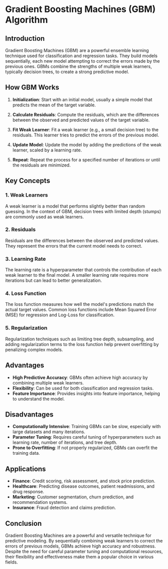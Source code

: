 # Gradient Boosting Machines (GBM) Algorithm

## Introduction

Gradient Boosting Machines (GBM) are a powerful ensemble learning technique used for classification and regression tasks. They build models sequentially, each new model attempting to correct the errors made by the previous ones. GBMs combine the strengths of multiple weak learners, typically decision trees, to create a strong predictive model.

## How GBM Works

1. **Initialization**: Start with an initial model, usually a simple model that predicts the mean of the target variable.

2. **Calculate Residuals**: Compute the residuals, which are the differences between the observed and predicted values of the target variable.

3. **Fit Weak Learner**: Fit a weak learner (e.g., a small decision tree) to the residuals. This learner tries to predict the errors of the previous model.

4. **Update Model**: Update the model by adding the predictions of the weak learner, scaled by a learning rate.

5. **Repeat**: Repeat the process for a specified number of iterations or until the residuals are minimized.

## Key Concepts

### 1. Weak Learners

A weak learner is a model that performs slightly better than random guessing. In the context of GBM, decision trees with limited depth (stumps) are commonly used as weak learners.

### 2. Residuals

Residuals are the differences between the observed and predicted values. They represent the errors that the current model needs to correct.

### 3. Learning Rate

The learning rate is a hyperparameter that controls the contribution of each weak learner to the final model. A smaller learning rate requires more iterations but can lead to better generalization.

### 4. Loss Function

The loss function measures how well the model's predictions match the actual target values. Common loss functions include Mean Squared Error (MSE) for regression and Log-Loss for classification.

### 5. Regularization

Regularization techniques such as limiting tree depth, subsampling, and adding regularization terms to the loss function help prevent overfitting by penalizing complex models.

## Advantages

- **High Predictive Accuracy**: GBMs often achieve high accuracy by combining multiple weak learners.
- **Flexibility**: Can be used for both classification and regression tasks.
- **Feature Importance**: Provides insights into feature importance, helping to understand the model.

## Disadvantages

- **Computationally Intensive**: Training GBMs can be slow, especially with large datasets and many iterations.
- **Parameter Tuning**: Requires careful tuning of hyperparameters such as learning rate, number of iterations, and tree depth.
- **Prone to Overfitting**: If not properly regularized, GBMs can overfit the training data.

## Applications

- **Finance**: Credit scoring, risk assessment, and stock price prediction.
- **Healthcare**: Predicting disease outcomes, patient readmissions, and drug response.
- **Marketing**: Customer segmentation, churn prediction, and recommendation systems.
- **Insurance**: Fraud detection and claims prediction.

## Conclusion

Gradient Boosting Machines are a powerful and versatile technique for predictive modeling. By sequentially combining weak learners to correct the errors of previous models, GBMs achieve high accuracy and robustness. Despite the need for careful parameter tuning and computational resources, their flexibility and effectiveness make them a popular choice in various fields.

